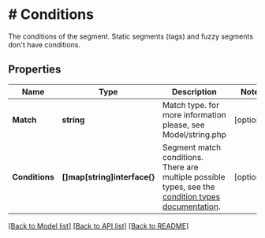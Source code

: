 # # Conditions
The conditions of the segment. Static segments (tags) and fuzzy segments don&#39;t have conditions.

## Properties 


Name | Type | Description | Notes
------------ | ------------- | ------------- | -------------
**Match**| **string** | Match type. for more information please, see Model/string.php  | [optional]
**Conditions**| **[]map[string]interface{}** | Segment match conditions. There are multiple possible types, see the [condition types documentation](https://mailchimp.com/developer/marketing/docs/alternative-schemas/#segment-condition-schemas).  | [optional]


[[Back to Model list]](../../README.md#models) [[Back to API list]](../../README.md#endpoints) [[Back to README]](../../README.md)

